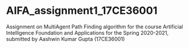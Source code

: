 # AIFA_assignment1_17CE36001
Assignment on MultiAgent Path Finding algorithm for the course Artificial Intelligence Foundation and Applications for the Spring 2020-2021, submitted by Aashwin Kumar Gupta (17CE36001) 
